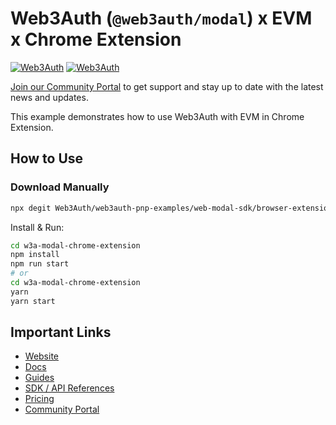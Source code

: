 # Web3Auth (`@web3auth/modal`) x EVM x Chrome Extension

[![Web3Auth](https://img.shields.io/badge/Web3Auth-SDK-blue)](https://web3auth.io/docs/sdk/web/modal/)
[![Web3Auth](https://img.shields.io/badge/Web3Auth-Community-cyan)](https://community.web3auth.io)

[Join our Community Portal](https://community.web3auth.io/) to get support and stay up to date with the latest news and updates.

This example demonstrates how to use Web3Auth with EVM in Chrome Extension.

## How to Use

### Download Manually

```bash
npx degit Web3Auth/web3auth-pnp-examples/web-modal-sdk/browser-extension/chrome-extension-modal-example w3a-modal-chrome-extension
```

Install & Run:

```bash
cd w3a-modal-chrome-extension
npm install
npm run start
# or
cd w3a-modal-chrome-extension
yarn
yarn start
```

## Important Links

- [Website](https://web3auth.io)
- [Docs](https://web3auth.io/docs)
- [Guides](https://web3auth.io/docs/guides)
- [SDK / API References](https://web3auth.io/docs/sdk)
- [Pricing](https://web3auth.io/pricing.html)
- [Community Portal](https://community.web3auth.io)